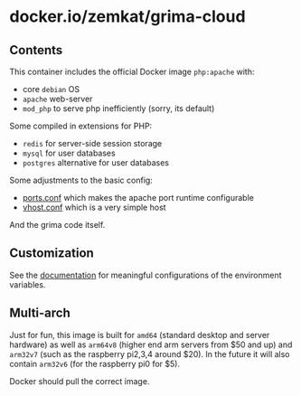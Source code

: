 # docker.io/zemkat/grima-cloud

## Contents

This container includes the official Docker image `php:apache` with:

* core `debian` OS
* `apache` web-server
* `mod_php` to serve php inefficiently (sorry, its default)

Some compiled in extensions for PHP:

* `redis` for server-side session storage
* `mysql` for user databases
* `postgres` alternative for user databases

Some adjustments to the basic config:

* [ports.conf](ports.conf) which makes the apache port runtime configurable
* [vhost.conf](vhost.conf) which is a very simple host

And the grima code itself.

## Customization

See the [documentation](../../docs/CLOUD.md) for meaningful configurations
of the environment variables.

## Multi-arch

Just for fun, this image is built for `amd64` (standard desktop and server
hardware) as well as `arm64v8` (higher end arm servers from $50 and up) and
`arm32v7` (such as the raspberry pi2,3,4 around $20). In the future it will
also contain `arm32v6` (for the raspberry pi0 for $5).

Docker should pull the correct image.
